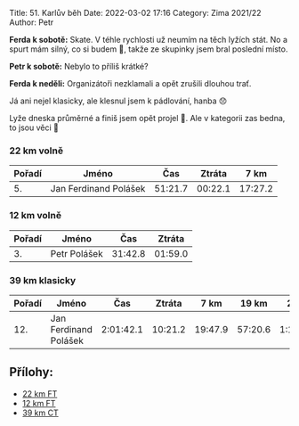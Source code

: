Title: 51. Karlův běh
Date: 2022-03-02 17:16
Category: Zima 2021/22
Author: Petr

**Ferda k sobotě:** Skate. V téhle rychlosti už neumím na těch lyžích stát. No a spurt mám silný, co si budem 🙈, takže ze skupinky jsem bral poslední místo.

**Petr k sobotě:** Nebylo to příliš krátké?

**Ferda k neděli:** Organizátoři nezklamali a opět zrušili dlouhou trať.

Já ani nejel klasicky, ale klesnul jsem k pádlování, hanba 😞

Lyže dneska průměrné a finiš jsem opět projel 🤣. Ale v kategorii zas bedna, to jsou věci 🙈

### 22 km volně

| Pořadí | Jméno                 | Čas     | Ztráta  | 7 km    |
|--------|-----------------------|---------|---------|---------|
| 5.     | Jan Ferdinand Polášek | 51:21.7 | 00:22.1 | 17:27.2 |

### 12 km volně

| Pořadí | Jméno        | Čas     | Ztráta  |
|--------|--------------|---------|---------|
| 3.     | Petr Polášek | 31:42.8 | 01:59.0 |

### 39 km klasicky

| Pořadí | Jméno                 | Čas       | Ztráta  | 7 km    | 19 km   | 25 km     | 37 km     |
|--------|-----------------------|-----------|---------|---------|---------|-----------|-----------|
| 12.    | Jan Ferdinand Polášek | 2:01:42.1 | 10:21.2 | 19:47.9 | 57:20.6 | 1:15:58.3 | 1:56:14.9 |

Přílohy:
--------

- [22 km FT]({static}/static/zima-2021-22/20220219-spz-kb-22-ft-abs.pdf)
- [12 km FT]({static}/static/zima-2021-22/20220219-spz-kb-12-ft-abs.pdf)
- [39 km CT]({static}/static/zima-2021-22/20220220-spz-kb-39-ct-abs.pdf)
